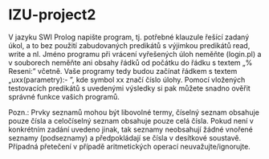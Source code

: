 # IZU-project2

V jazyku SWI Prolog napište program, tj. potřebné klauzule řešící zadaný úkol,
a to bez použití zabudovaných predikátů s výjimkou predikátů read, write a nl.
Jméno programu při vrácení vyřešených úloh neměňte (login.pl) a v souborech
neměňte ani obsahy řádků od počátku do řádku s textem „% Reseni:” včetně. Vaše
programy tedy budou začínat řádkem s textem „uxx(parametry):- ”, kde symbol xx
značí číslo úlohy. Pomocí vložených testovacích predikátů s uvedenými výsledky
si pak můžete snadno ověřit správné funkce vašich programů.

Pozn.: Prvky seznamů mohou být libovolné termy, číselný seznam obsahuje pouze
čísla a celočíselný seznam obsahuje pouze celá čísla. Pokud není v konkrétním
zadání uvedeno jinak, tak seznamy neobsahují žádné vnořené seznamy (podseznamy)
a předpokládají se čísla v desítkové soustavě. Případná přetečení v případě
aritmetických operací neuvažujte/ignorujte.